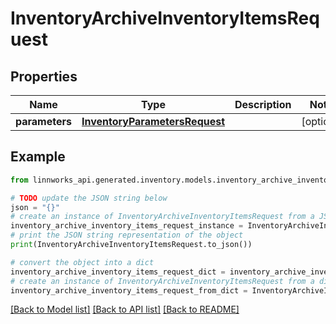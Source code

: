 # InventoryArchiveInventoryItemsRequest


## Properties

Name | Type | Description | Notes
------------ | ------------- | ------------- | -------------
**parameters** | [**InventoryParametersRequest**](InventoryParametersRequest.md) |  | [optional] 

## Example

```python
from linnworks_api.generated.inventory.models.inventory_archive_inventory_items_request import InventoryArchiveInventoryItemsRequest

# TODO update the JSON string below
json = "{}"
# create an instance of InventoryArchiveInventoryItemsRequest from a JSON string
inventory_archive_inventory_items_request_instance = InventoryArchiveInventoryItemsRequest.from_json(json)
# print the JSON string representation of the object
print(InventoryArchiveInventoryItemsRequest.to_json())

# convert the object into a dict
inventory_archive_inventory_items_request_dict = inventory_archive_inventory_items_request_instance.to_dict()
# create an instance of InventoryArchiveInventoryItemsRequest from a dict
inventory_archive_inventory_items_request_from_dict = InventoryArchiveInventoryItemsRequest.from_dict(inventory_archive_inventory_items_request_dict)
```
[[Back to Model list]](../README.md#documentation-for-models) [[Back to API list]](../README.md#documentation-for-api-endpoints) [[Back to README]](../README.md)


